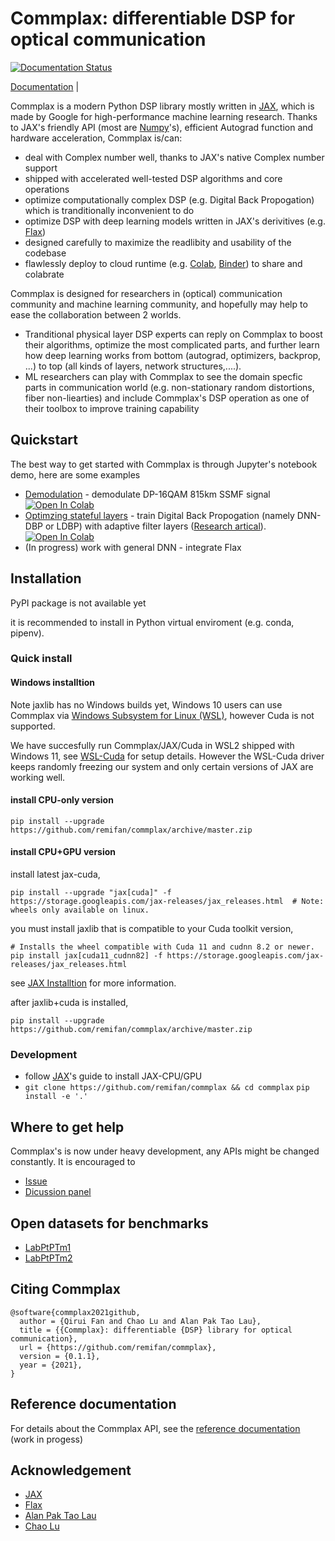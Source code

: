 # Commplax: differentiable DSP for optical communication
[![Documentation Status](https://readthedocs.org/projects/commplax/badge/?version=latest)](https://commplax.readthedocs.io/en/latest/?badge=latest)

[Documentation](https://commplax.readthedocs.io) |


Commplax is a modern Python DSP library mostly written in [JAX](https://github.com/google/jax), which is made by Google for high-performance machine learning research. Thanks to JAX's friendly API (most are [Numpy](https://numpy.org/)'s), efficient Autograd function and hardware acceleration, Commplax is/can:

- deal with Complex number well, thanks to JAX's native Complex number support
- shipped with accelerated well-tested DSP algorithms and core operations
- optimize computationally complex DSP (e.g. Digital Back Propogation) which is tranditionally inconvenient to do
- optimize DSP with deep learning models written in JAX's derivitives (e.g. [Flax](https://github.com/google/flax))
- designed carefully to maximize the readlibity and usability of the codebase
- flawlessly deploy to cloud runtime (e.g. [Colab](https://colab.research.google.com/), [Binder](https://mybinder.org/)) to share and colabrate

Commplax is designed for researchers in (optical) communication community and machine learning community, and hopefully may help to ease the collaboration between 2 worlds.
- Tranditional physical layer DSP experts can reply on Commplax to boost their algorithms, optimize the most complicated parts, and further learn how deep learning works from bottom (autograd, optimizers, backprop, ...) to top (all kinds of layers, network structures,....).
- ML researchers can play with Commplax to see the domain specfic parts in communication world (e.g. non-stationary random distortions, fiber non-liearties) and include Commplax's DSP operation as one of their toolbox to improve training capability


## Quickstart
The best way to get started with Commplax is through Jupyter's notebook demo, here are some examples
- [Demodulation](https://github.com/remifan/commplax/blob/master/docs/tutorial/equalizers.ipynb) - demodulate DP-16QAM 815km SSMF signal [![Open In Colab](https://colab.research.google.com/assets/colab-badge.svg)](https://colab.research.google.com/github/remifan/commplax/blob/master/docs/tutorial/equalizers.ipynb)
- [Optimzing stateful layers](https://github.com/remifan/commplax/blob/master/docs/tutorial/stateful_layer.ipynb) - train Digital Back Propogation (namely DNN-DBP or LDBP) with adaptive filter layers ([Research artical](https://remifan.github.io/gdbp_study/overview.html)). [![Open In Colab](https://colab.research.google.com/assets/colab-badge.svg)](https://colab.research.google.com/github/remifan/commplax/blob/master/docs/tutorial/stateful_layer.ipynb)
- (In progress) work with general DNN - integrate Flax

## Installation
PyPI package is not available yet

it is recommended to install in Python virtual enviroment (e.g. conda, pipenv).

### Quick install
#### Windows installtion
Note jaxlib has no Windows builds yet, Windows 10 users can use Commplax via [Windows Subsystem for Linux (WSL)](https://docs.microsoft.com/en-us/windows/wsl/about), however Cuda is not supported.

We have succesfully run Commplax/JAX/Cuda in WSL2 shipped with Windows 11, see [WSL-Cuda](https://docs.nvidia.com/cuda/wsl-user-guide/index.html) for setup details. However the WSL-Cuda driver keeps randomly freezing our system and only certain versions of JAX are working well.

#### install CPU-only version
```
pip install --upgrade https://github.com/remifan/commplax/archive/master.zip
```
#### install CPU+GPU version
install latest jax-cuda,
```
pip install --upgrade "jax[cuda]" -f https://storage.googleapis.com/jax-releases/jax_releases.html  # Note: wheels only available on linux.
```
you must install jaxlib that is compatible to your Cuda toolkit version,
```
# Installs the wheel compatible with Cuda 11 and cudnn 8.2 or newer.
pip install jax[cuda11_cudnn82] -f https://storage.googleapis.com/jax-releases/jax_releases.html
```
see [JAX Installtion](https://github.com/google/jax#installation) for more information.

after jaxlib+cuda is installed,
```
pip install --upgrade https://github.com/remifan/commplax/archive/master.zip
```

### Development
- follow [JAX](https://github.com/google/jax)'s guide to install JAX-CPU/GPU
- `git clone https://github.com/remifan/commplax && cd commplax`
  `pip install -e '.'`

## Where to get help
Commplax's is now under heavy development, any APIs might be changed constantly. It is encouraged to
- [Issue](https://github.com/remifan/commplax/issues)
- [Dicussion panel](https://github.com/remifan/commplax/discussions)

## Open datasets for benchmarks
- [LabPtPTm1](https://github.com/remifan/LabPtPTm1)
- [LabPtPTm2](https://github.com/remifan/LabPtPTm2)

## Citing Commplax
```
@software{commplax2021github,
  author = {Qirui Fan and Chao Lu and Alan Pak Tao Lau},
  title = {{Commplax}: differentiable {DSP} library for optical communication},
  url = {https://github.com/remifan/commplax},
  version = {0.1.1},
  year = {2021},
}
```

## Reference documentation
For details about the Commplax API, see the [reference documentation](https://commplax.readthedocs.io) (work in progess)

## Acknowledgement
- [JAX](https://github.com/google/jax)
- [Flax](https://github.com/google/flax)
- [Alan Pak Tao Lau](https://www.alanptlau.org/)
- [Chao Lu](http://www.eie.polyu.edu.hk/~enluchao/)

